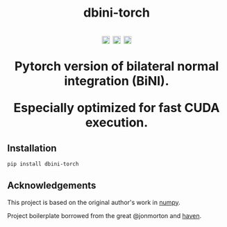 <h1 align="center">dbini-torch</p>

<p align="center">
    <a href="https://badge.fury.io/py/dbini-torch"><img src="https://badge.fury.io/py/dbini-torch.svg" alt="PyPI version" height="18"></a>
    <a href="https://github.com/sampepose/dbini-torch/actions/workflows/pytest.yml"><img src="https://github.com/sampepose/dbini-torch/actions/workflows/pytest.yml/badge.svg" alt="PyTest" height="18"></a>
    <a href="https://opensource.org/licenses/gpl-3-0"><img src="https://img.shields.io/badge/License-GPLv3-blue.svg" alt="License: GPLv3" height="18"></a>
</p>

Pytorch version of bilateral normal integration (BiNI).

Especially optimized for fast CUDA execution.

## Installation

```bash
pip install dbini-torch
```

## Acknowledgements

This project is based on the original author's work in [numpy](https://github.com/xucao-42/bilateral_normal_integration).

Project boilerplate borrowed from the great @jonmorton and [haven](https://github.com/jonmorton/haven).
